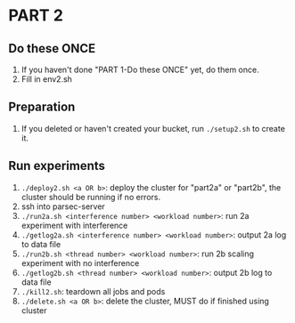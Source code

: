 # PART 2

## Do these ONCE
1. If you haven't done "PART 1-Do these ONCE" yet, do them once.
2. Fill in env2.sh

## Preparation
1. If you deleted or haven't created your bucket, run `./setup2.sh` to create it.

## Run experiments
1. `./deploy2.sh <a OR b>`: deploy the cluster for "part2a" or "part2b", the cluster should be running if no errors.
2. ssh into parsec-server
3. `./run2a.sh <interference number> <workload number>`: run 2a experiment with interference
4. `./getlog2a.sh <interference number> <workload number>`: output 2a log to data file
5. `./run2b.sh <thread number> <workload number>`: run 2b scaling experiment with no interference
6. `./getlog2b.sh <thread number> <workload number>`: output 2b log to data file
7. `./kill2.sh`: teardown all jobs and pods
8. `./delete.sh <a OR b>`: delete the cluster, MUST do if finished using cluster